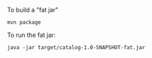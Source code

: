 To build a "fat jar"

    mvn package

To run the fat jar:

    java -jar target/catalog-1.0-SNAPSHOT-fat.jar
